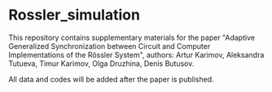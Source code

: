 # Rossler_simulation

This repository contains supplementary materials for the paper "Adaptive Generalized Synchronization between Circuit and Computer Implementations of the Rössler System", authors: Artur Karimov, Aleksandra Tutueva, Timur Karimov, Olga Druzhina, Denis Butusov.

All data and codes will be added after the paper is published.
